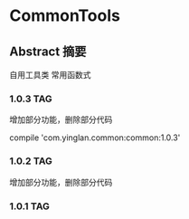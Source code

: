 # CommonTools
## Abstract 摘要
  自用工具类 常用函数式

### 1.0.3 TAG
增加部分功能，删除部分代码

compile 'com.yinglan.common:common:1.0.3'

### 1.0.2 TAG
增加部分功能，删除部分代码

### 1.0.1 TAG

#

